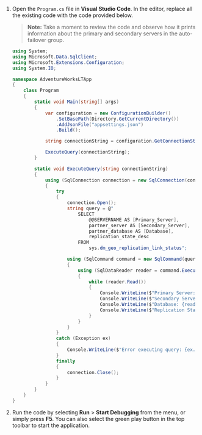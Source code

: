 1. Open the `Program.cs` file in **Visual Studio Code**. In the editor, replace all the existing code with the code provided below.

    > **Note:** Take a moment to review the code and observe how it prints information about the primary and secondary servers in the auto-failover group.

    ```csharp
    using System;
    using Microsoft.Data.SqlClient;
    using Microsoft.Extensions.Configuration;
    using System.IO;
    
    namespace AdventureWorksLTApp
    {
        class Program
        {
            static void Main(string[] args)
            {
                var configuration = new ConfigurationBuilder()
                    .SetBasePath(Directory.GetCurrentDirectory())
                    .AddJsonFile("appsettings.json")
                    .Build();
    
                string connectionString = configuration.GetConnectionString("FailoverGroupConnection");
    
                ExecuteQuery(connectionString);
            }
    
            static void ExecuteQuery(string connectionString)
            {
                using (SqlConnection connection = new SqlConnection(connectionString))
                {
                    try
                    {
                        connection.Open();
                        string query = @"
                            SELECT 
                                @@SERVERNAME AS [Primary_Server],
                                partner_server AS [Secondary_Server],
                                partner_database AS [Database],
                                replication_state_desc
                            FROM 
                                sys.dm_geo_replication_link_status";
    
                        using (SqlCommand command = new SqlCommand(query, connection))
                        {
                            using (SqlDataReader reader = command.ExecuteReader())
                            {
                                while (reader.Read())
                                {
                                    Console.WriteLine($"Primary Server: {reader["Primary_Server"]}");
                                    Console.WriteLine($"Secondary Server: {reader["Secondary_Server"]}");
                                    Console.WriteLine($"Database: {reader["Database"]}");
                                    Console.WriteLine($"Replication State: {reader["replication_state_desc"]}");
                                }
                            }
                        }
                    }
                    catch (Exception ex)
                    {
                        Console.WriteLine($"Error executing query: {ex.Message}");
                    }
                    finally
                    {
                        connection.Close();
                    }
                }
            }
        }
    }
    ```

1. Run the code by selecting **Run** > **Start Debugging** from the menu, or simply press **F5**. You can also select the green play button in the top toolbar to start the application.
